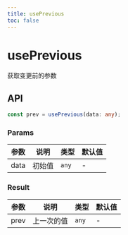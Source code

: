 ```yaml
---
title: usePrevious
toc: false
---
```


# usePrevious

获取变更前的参数

<code src="./demo.tsx"></code>

## API

```typescript
const prev = usePrevious(data: any);
```

### Params

| 参数 | 说明   | 类型  | 默认值 |
| ---- | ------ | ----- | ------ |
| data | 初始值 | `any` | -      |


### Result

| 参数 | 说明       | 类型  | 默认值 |
| ---- | ---------- | ----- | ------ |
| prev | 上一次的值 | `any` | -      |

